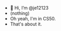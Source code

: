 - 👋 Hi, I’m @je12123
- (nothing)
- Oh yeah, I'm in CS50.
- That's about it.

<!---
je12123/je12123 is a ✨ special ✨ repository because its `README.md` (this file) appears on your GitHub profile.
You can click the Preview link to take a look at your changes.
--->
